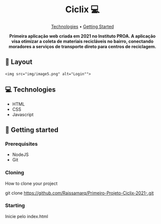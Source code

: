 <h1 align="center" style="font-weight: bold;">Ciclix 💻</h1>

<p align="center">
 <a href="#tech">Technologies</a> • 
 <a href="#started">Getting Started</a> 
</p>

<p align="center">
    <b>Primeira aplicação web criada em 2021 no Instituto PROA. A aplicação visa otimizar a coleta de materiais recicláveis no bairro, conectando moradores a serviços de transporte direto para centros de reciclagem.</b>
</p>


<h2 id="layout">🎨 Layout</h2>

<p align="center">

    <img src="img/image5.png" alt="Login"">
   
    
</p>

<h2 id="technologies">💻 Technologies</h2>
<ul>
 <li>HTML</li>
 <li>CSS</li>
 <li>Javascript</li>
</ul>

<h2 id="started">🚀 Getting started</h2>


<h3>Prerequisites</h3>
<ul>
 <li>NodeJS</li>
 <li>Git</li>
</ul>

<h3>Cloning</h3>

How to clone your project

git clone https://github.com/Raissamarq/Primeiro-Projeto-Ciclix-2021-.git

<h3>Starting</h3>

<p>Inicie pelo index.html</p>
